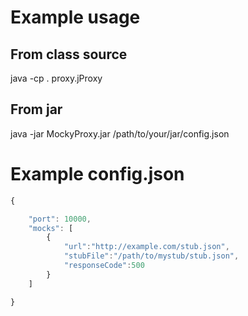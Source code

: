 # Example usage
## From class source
java -cp . proxy.jProxy

## From jar

java -jar MockyProxy.jar /path/to/your/jar/config.json

# Example config.json

```javascript
{

    "port": 10000,
	"mocks": [
		{
			"url":"http://example.com/stub.json",
			"stubFile":"/path/to/mystub/stub.json",
			"responseCode":500
		}
	]

}
```
